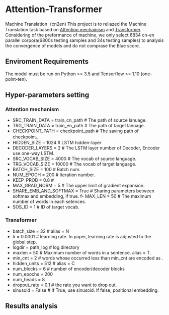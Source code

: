# Attention-Transformer
Machine Translation（cn2en)
This project is to reliazed the Machine Translation task based on [Attention mechainism](https://arxiv.org/abs/1409.0473) and [Transformer](https://arxiv.org/pdf/1706.03762.pdf). Considering of the preformance of machine, we only select 6834 cn-en parallel corpora(6800s testing samples and 34s testing samples) to analysis the convergence of models and do not comprase the Blue score.

## Enviroment Requirements
The model must be run on Python >= 3.5 and Tensorflow >= 1.10 (one-point-ten).

## Hyper-parameters setting

### Attention mechanism

- SRC_TRAIN_DATA = train_cn_path  # The path of source lanuage.
- TRG_TRAIN_DATA = train_en_path  # The path of target lanuage.
- CHECKPOINT_PATH = checkpoint_path  # The saving path of checkpoint。
- HIDDEN_SIZE = 1024  # LSTM hidden-layer
- DECODER_LAYERS = 2  # The LSTM layer number of Decoder, Encoder use one-way LSTM.
- SRC_VOCAB_SIZE = 4000  # The vocab of source language.
- TRG_VOCAB_SIZE = 10000  # The vocab of target language.
- BATCH_SIZE = 100  # Batch num.
- NUM_EPOCH = 200  # Iteration number.
- KEEP_PROB = 0.8  # 
- MAX_GRAD_NORM = 5  # The upper limit of gradient expansion.
- SHARE_EMB_AND_SOFTMAX = True  # Sharing parameters between softmax and embedding, if true.
f- MAX_LEN = 50  # The maximum number of words in each setences.
- SOS_ID = 1  # <sos> ID of target vocab.

### Transformer
- batch_size = 32  # alias = N
- lr = 0.0001  # learning rate. In paper, learning rate is adjusted to the global step.
- logdir = path_log   # log directory
- maxlen = 50  # Maximum number of words in a sentence. alias = T.
- min_cnt = 2  # words whose occurred less than min_cnt are encoded as <UNK>.
- hidden_units = 512  # alias = C
- num_blocks = 6  # number of encoder/decoder blocks
- num_epochs = 200
- num_heads = 8
- dropout_rate = 0.1  # the rate you want to drop out.
- sinusoid = False  # If True, use sinusoid. If false, positional embedding.

## Results analysis






